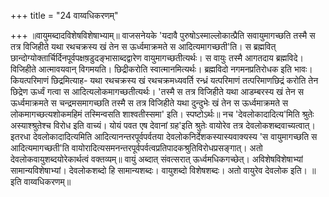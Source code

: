 +++
title = "24 वाय्वधिकरणम्"

+++
॥वायुमब्दादविशेषविशेषाभ्याम्॥ वाजसनेयके 'यदावै पुरुषोऽस्माल्लोकात्प्रैति सवायुमागच्छति तस्मै स तत्र विजिहीते यथा रथचक्रस्य खं तेन स ऊर्ध्वमाक्रमते स आदित्यमागच्छती'ति। स ब्रह्मवित् छान्दोग्योक्तार्चिर्दिनपूर्वपक्षष़डुदङ्भासाब्दद्वारेण वायुमागच्छतीत्यर्थः। स वायुः तस्मै आगतदाय ब्रह्मविदे। विजिहीते आत्मावयवान् विगमयति। छिद्रीकरोति स्वात्मानमित्यर्थः। ब्रह्मविदो नगमनप्रतिरोधक इति भावः। कियत्परिमाणं छिद्रमित्याह- यथा रथचक्रस्य खं रथचक्रमध्यवर्ति रन्ध्रं यत्परिमाणं तत्परिमाणछिद्रं करोति तेन छिद्रेण ऊर्ध्वं गत्वा स आदित्यलोकमागच्छतीत्यर्थः। 'तस्मै स तत्र विजिहीते यथा आडम्बरस्य खं तेन स ऊर्ध्वमाक्रमते स चन्द्रमसमागच्छति तस्मै स तत्र विजिहीते यथा दुन्दुभेः खं तेन स ऊर्ध्वमाक्रमते स लोकमागच्छत्यशोकमहिमं तस्मिन्वसति शाश्वतीस्समा' इति। स्पष्टोऽर्थः॥ नच 'देवलोकादादित्य'मिति श्रुतेः अस्याश्श्रुतेश्च विरोध इति वाच्यं। योयं पवत एष देवानां ग्रह'इति श्रुतेः वायोरेव तत्र देवलोकशब्दवाच्यत्वात्। इतरधा देवलोकादादित्यमिति आदित्यानन्तरपूर्वपर्वतया देवलोकनिर्देशकस्यास्यवाक्यस्य 'स वायुमागच्छति स आदित्यमागच्छती'ति वायोरादित्यसमनन्तरपूर्वपर्वत्वप्रतिपादकश्रुतिविरोधप्रसङ्गात्। अतो देवलोकवायुशब्दयोरेकार्थत्वं वक्तव्यम्॥ वायुं अब्दात् संवत्सरात् ऊर्ध्वमधिकगच्छेत्। अविशेषविशेषाभ्यां सामान्यविशेषाभ्यां। देवलोकशब्दो हि सामान्यशब्दः। वायुशब्दो विशेषशब्दः। अतो वायुरेव देवलोक इति। ॥इति वाय्वधिकरणम्॥